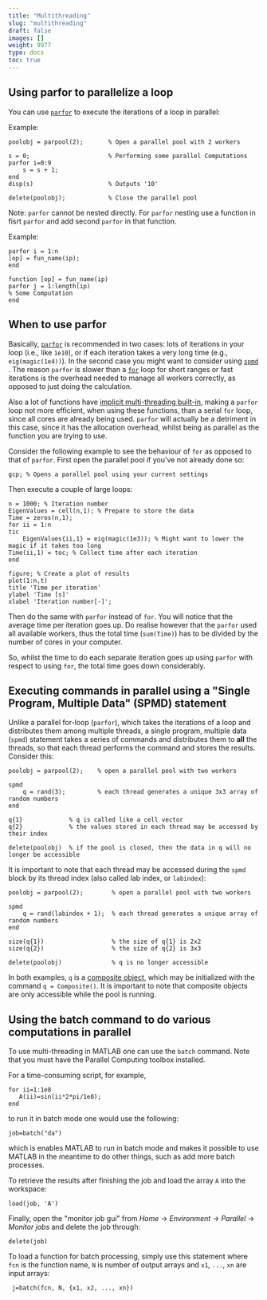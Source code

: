 ```yaml
---
title: "Multithreading"
slug: "multithreading"
draft: false
images: []
weight: 9977
type: docs
toc: true
---
```


## Using parfor to parallelize a loop
You can use [`parfor`](http://www.mathworks.com/help/distcomp/parfor.html) to execute the iterations of a loop in parallel:
 
Example:

    
    poolobj = parpool(2);       % Open a parallel pool with 2 workers 
    
    s = 0;                      % Performing some parallel Computations
    parfor i=0:9
        s = s + 1;
    end
    disp(s)                     % Outputs '10'

    delete(poolobj);            % Close the parallel pool


Note: `parfor` cannot be nested directly. For `parfor` nesting use a function in fisrt `parfor` and add second `parfor` in that function. 

Example:

    parfor i = 1:n
    [op] = fun_name(ip);
    end
    
    function [op] = fun_name(ip)
    parfor j = 1:length(ip)
    % Some Computation
    end


## When to use parfor
Basically, [`parfor`][4] is recommended in two cases: lots of iterations in your loop (i.e., like `1e10`), or if each iteration takes a very long time (e.g., `eig(magic(1e4))`). In the second case you might want to consider using [`spmd`][5] . The reason `parfor` is slower than a [`for`][6] loop for short ranges or fast iterations is the overhead needed to manage all workers correctly, as opposed to just doing the calculation.

Also a lot of functions have [implicit multi-threading built-in][3], making a `parfor` loop not more efficient, when using these functions, than a serial `for` loop, since all cores are already being used. `parfor` will actually be a detriment in this case, since it has the allocation overhead, whilst being as parallel as the function you are trying to use.

Consider the following example to see the behaviour of <code>for</code> as opposed to that of <code>parfor</code>. First open the parallel pool if you've not already done so:

    gcp; % Opens a parallel pool using your current settings

Then execute a couple of large loops:

    n = 1000; % Iteration number
    EigenValues = cell(n,1); % Prepare to store the data
    Time = zeros(n,1);
    for ii = 1:n
    tic
        EigenValues{ii,1} = eig(magic(1e3)); % Might want to lower the magic if it takes too long
    Time(ii,1) = toc; % Collect time after each iteration
    end

    figure; % Create a plot of results
    plot(1:n,t)
    title 'Time per iteration'
    ylabel 'Time [s]'
    xlabel 'Iteration number[-]';

Then do the same with `parfor` instead of `for`. You will notice that the average time per iteration goes up. Do realise however that the `parfor` used all available workers, thus the total time (`sum(Time)`) has to be divided by the number of cores in your computer.

So, whilst the time to do each separate iteration goes up using `parfor` with respect to using `for`, the total time goes down considerably.

[3]:http://mathworks.com/products/parallel-computing/builtin-parallel-support.html
[4]:http://mathworks.com/help/distcomp/parfor.html
[5]:http://mathworks.com/help/distcomp/spmd.html
[6]:http://mathworks.com/help/distcomp/for.html

## Executing commands in parallel using a "Single Program, Multiple Data" (SPMD) statement
Unlike a parallel for-loop (`parfor`), which takes the iterations of a loop and distributes them among multiple threads, a single program, multiple data (`spmd`) statement takes a series of commands and distributes them to **all** the threads, so that each thread performs the command and stores the results.  Consider this:

    poolobj = parpool(2);    % open a parallel pool with two workers
    
    spmd
        q = rand(3);         % each thread generates a unique 3x3 array of random numbers
    end
    
    q{1}             % q is called like a cell vector
    q{2}             % the values stored in each thread may be accessed by their index
    
    delete(poolobj)  % if the pool is closed, then the data in q will no longer be accessible

It is important to note that each thread may be accessed during the `spmd` block by its thread index (also called lab index, or `labindex`):

    poolobj = parpool(2);        % open a parallel pool with two workers
    
    spmd
        q = rand(labindex + 1);  % each thread generates a unique array of random numbers
    end
    
    size(q{1})                   % the size of q{1} is 2x2
    size(q{2})                   % the size of q{2} is 3x3
    
    delete(poolobj)              % q is no longer accessible

In both examples, `q` is a [composite object][1], which may be initialized with the command `q = Composite()`.  It is important to note that composite objects are only accessible while the pool is running.


  [1]: https://www.mathworks.com/help/distcomp/composite.composite.html

## Using the batch command to do various computations in parallel
To use multi-threading in MATLAB one can use the `batch` command. Note that you must have the Parallel Computing toolbox installed.

For a time-consuming script, for example,

    for ii=1:1e8
       A(ii)=sin(ii*2*pi/1e8);
    end

to run it in batch mode one would use the following:

    job=batch("da")

which is enables MATLAB to run in batch mode and makes it possible to use MATLAB in the meantime to do other things, such as add more batch processes.

To retrieve the results after finishing the job and load the array `A` into the workspace:

    load(job, 'A')

Finally, open the "monitor job gui" from *Home* → *Environment* → *Parallel* → *Monitor jobs* and delete the job through:

    delete(job)

To load a function for batch processing, simply use this statement where `fcn` is the function name, `N` is number of output arrays and `x1`, `...`, `xn` are input arrays:

     j=batch(fcn, N, {x1, x2, ..., xn})
    

